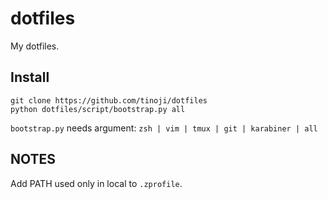 dotfiles
========
My dotfiles.

Install
--------
```
git clone https://github.com/tinoji/dotfiles
python dotfiles/script/bootstrap.py all
```

`bootstrap.py` needs argument: `zsh | vim | tmux | git | karabiner | all`


NOTES
------
Add PATH used only in local to `.zprofile`.
